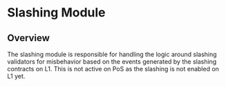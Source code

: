 # Slashing Module

## Overview

The slashing module is responsible for handling the logic around slashing validators for misbehavior based on the events generated by the slashing contracts on L1. This is not active on PoS as the slashing is not enabled on L1 yet.

